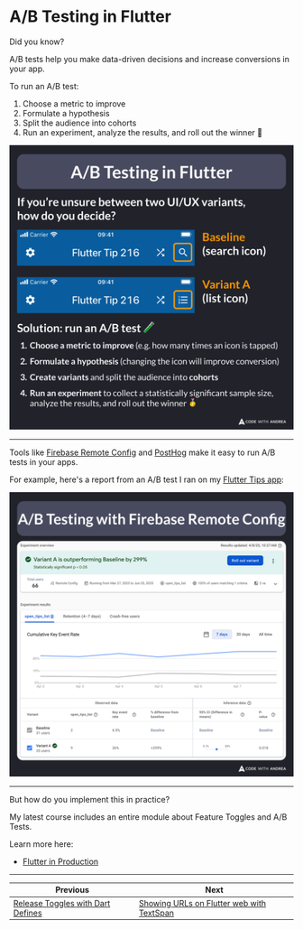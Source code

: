 # A/B Testing in Flutter

Did you know?

A/B tests help you make data-driven decisions and increase conversions in your app.

To run an A/B test:
1. Choose a metric to improve
2. Formulate a hypothesis
3. Split the audience into cohorts
4. Run an experiment, analyze the results, and roll out the winner 🥇

![](242.1.png)

<!--

If you’re unsure between two UI/UX variants, how do you decide?

Solution: run an A/B test 🧪

1. Choose a metric to improve (e.g. how many times an icon is tapped)
2. Formulate a hypothesis (changing the icon will improve conversion)
3. Create variants and split the audience into cohorts
4. Run an experiment to collect a statistically significant sample size, analyze the results, and roll out the winner

-->

---

Tools like [Firebase Remote Config](https://firebase.google.com/products/remote-config) and [PostHog](https://posthog.com/experiments) make it easy to run A/B tests in your apps.

For example, here's a report from an A/B test I ran on my [Flutter Tips app](https://fluttertips.dev/):

![](242.2.png)

<!--

Screenshot showing the result of an A/B Testing experiment with Firebase Remote Config

-->

---

But how do you implement this in practice?

My latest course includes an entire module about Feature Toggles and A/B Tests.

Learn more here:

- [Flutter in Production](https://codewithandrea.com/courses/flutter-in-production/)

---

| Previous | Next |
| -------- | ---- |
| [Release Toggles with Dart Defines](../0241-release-toggles-dart-define/index.md) | [Showing URLs on Flutter web with TextSpan](../0243-show-flutter-web-url-text-span/index.md) |


<!-- TWITTER|https://x.com/biz84/status/1909568197428117880 -->
<!-- LINKEDIN|https://www.linkedin.com/posts/andreabizzotto_did-you-know-ab-tests-help-you-make-data-driven-activity-7315334631447232512-lkfm -->
<!-- BLUESKY|https://bsky.app/profile/codewithandrea.com/post/3lmceptwbxc2z -->
